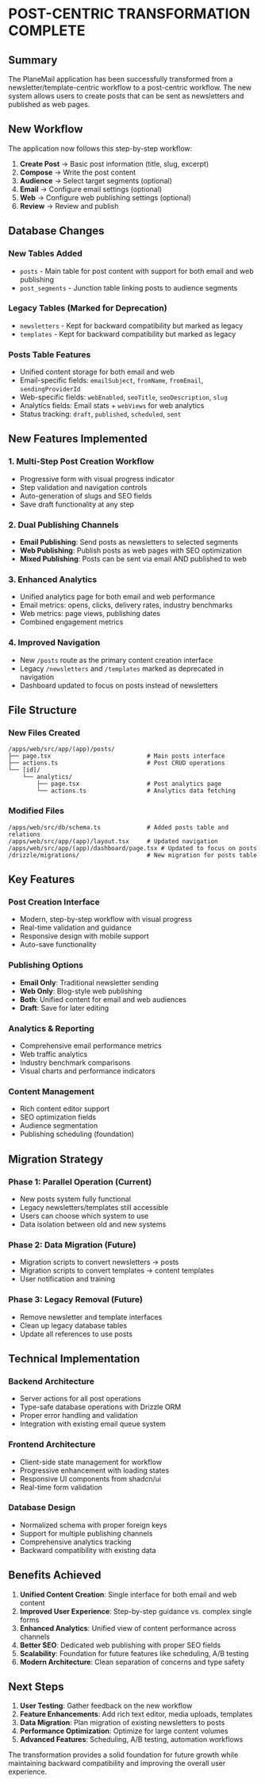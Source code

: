 # POST-CENTRIC TRANSFORMATION COMPLETE

## Summary

The PlaneMail application has been successfully transformed from a newsletter/template-centric workflow to a post-centric workflow. The new system allows users to create posts that can be sent as newsletters and published as web pages.

## New Workflow

The application now follows this step-by-step workflow:

1. **Create Post** → Basic post information (title, slug, excerpt)
2. **Compose** → Write the post content
3. **Audience** → Select target segments (optional)
4. **Email** → Configure email settings (optional)
5. **Web** → Configure web publishing settings (optional)
6. **Review** → Review and publish

## Database Changes

### New Tables Added
- `posts` - Main table for post content with support for both email and web publishing
- `post_segments` - Junction table linking posts to audience segments

### Legacy Tables (Marked for Deprecation)
- `newsletters` - Kept for backward compatibility but marked as legacy
- `templates` - Kept for backward compatibility but marked as legacy

### Posts Table Features
- Unified content storage for both email and web
- Email-specific fields: `emailSubject`, `fromName`, `fromEmail`, `sendingProviderId`
- Web-specific fields: `webEnabled`, `seoTitle`, `seoDescription`, `slug`
- Analytics fields: Email stats + `webViews` for web analytics
- Status tracking: `draft`, `published`, `scheduled`, `sent`

## New Features Implemented

### 1. Multi-Step Post Creation Workflow
- Progressive form with visual progress indicator
- Step validation and navigation controls
- Auto-generation of slugs and SEO fields
- Save draft functionality at any step

### 2. Dual Publishing Channels
- **Email Publishing**: Send posts as newsletters to selected segments
- **Web Publishing**: Publish posts as web pages with SEO optimization
- **Mixed Publishing**: Posts can be sent via email AND published to web

### 3. Enhanced Analytics
- Unified analytics page for both email and web performance
- Email metrics: opens, clicks, delivery rates, industry benchmarks
- Web metrics: page views, publishing dates
- Combined engagement metrics

### 4. Improved Navigation
- New `/posts` route as the primary content creation interface
- Legacy `/newsletters` and `/templates` marked as deprecated in navigation
- Dashboard updated to focus on posts instead of newsletters

## File Structure

### New Files Created
```
/apps/web/src/app/(app)/posts/
├── page.tsx                           # Main posts interface
├── actions.ts                         # Post CRUD operations
└── [id]/
    └── analytics/
        ├── page.tsx                   # Post analytics page
        └── actions.ts                 # Analytics data fetching
```

### Modified Files
```
/apps/web/src/db/schema.ts             # Added posts table and relations
/apps/web/src/app/(app)/layout.tsx     # Updated navigation
/apps/web/src/app/(app)/dashboard/page.tsx # Updated to focus on posts
/drizzle/migrations/                   # New migration for posts table
```

## Key Features

### Post Creation Interface
- Modern, step-by-step workflow with visual progress
- Real-time validation and guidance
- Responsive design with mobile support
- Auto-save functionality

### Publishing Options
- **Email Only**: Traditional newsletter sending
- **Web Only**: Blog-style web publishing
- **Both**: Unified content for email and web audiences
- **Draft**: Save for later editing

### Analytics & Reporting
- Comprehensive email performance metrics
- Web traffic analytics
- Industry benchmark comparisons
- Visual charts and performance indicators

### Content Management
- Rich content editor support
- SEO optimization fields
- Audience segmentation
- Publishing scheduling (foundation)

## Migration Strategy

### Phase 1: Parallel Operation (Current)
- New posts system fully functional
- Legacy newsletters/templates still accessible
- Users can choose which system to use
- Data isolation between old and new systems

### Phase 2: Data Migration (Future)
- Migration scripts to convert newsletters → posts
- Migration scripts to convert templates → content templates
- User notification and training

### Phase 3: Legacy Removal (Future)
- Remove newsletter and template interfaces
- Clean up legacy database tables
- Update all references to use posts

## Technical Implementation

### Backend Architecture
- Server actions for all post operations
- Type-safe database operations with Drizzle ORM
- Proper error handling and validation
- Integration with existing email queue system

### Frontend Architecture
- Client-side state management for workflow
- Progressive enhancement with loading states
- Responsive UI components from shadcn/ui
- Real-time form validation

### Database Design
- Normalized schema with proper foreign keys
- Support for multiple publishing channels
- Comprehensive analytics tracking
- Backward compatibility with existing data

## Benefits Achieved

1. **Unified Content Creation**: Single interface for both email and web content
2. **Improved User Experience**: Step-by-step guidance vs. complex single forms
3. **Enhanced Analytics**: Unified view of content performance across channels
4. **Better SEO**: Dedicated web publishing with proper SEO fields
5. **Scalability**: Foundation for future features like scheduling, A/B testing
6. **Modern Architecture**: Clean separation of concerns and type safety

## Next Steps

1. **User Testing**: Gather feedback on the new workflow
2. **Feature Enhancements**: Add rich text editor, media uploads, templates
3. **Data Migration**: Plan migration of existing newsletters to posts
4. **Performance Optimization**: Optimize for large content volumes
5. **Advanced Features**: Scheduling, A/B testing, automation workflows

The transformation provides a solid foundation for future growth while maintaining backward compatibility and improving the overall user experience.
